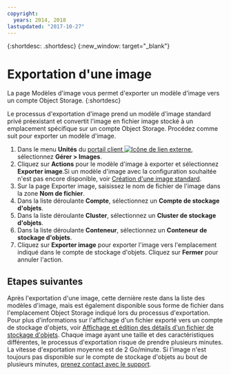 ```yaml
---
copyright:
  years: 2014, 2018
lastupdated: "2017-10-27"
---
```


{:shortdesc: .shortdesc}
{:new_window: target="_blank"}

# Exportation d'une image

La page Modèles d'image vous permet d'exporter un modèle d'image vers un compte Object Storage.
{:shortdesc}

Le processus d'exportation d'image prend un modèle d'image standard privé préexistant et convertit l'image en fichier image stocké à un emplacement spécifique sur un compte Object Storage. Procédez comme suit pour exporter un modèle d'image. 

1. Dans le menu **Unités** du [portail client ![Icône de lien externe](../../icons/launch-glyph.svg "Icône de lien externe")](https://control.softlayer.com/), sélectionnez **Gérer > Images**.
2. Cliquez sur **Actions** pour le modèle d'image à exporter et sélectionnez **Exporter image**.Si un modèle d'image avec la configuration souhaitée n'est pas encore disponible, voir [Création d'une image standard](create-standard-image.html).
3. Sur la page Exporter image, saisissez le nom de fichier de l'image dans la zone **Nom de fichier**.
5. Dans la liste déroulante **Compte**, sélectionnez un **Compte de stockage d'objets**.
6. Dans la liste déroulante **Cluster**, sélectionnez un **Cluster de stockage d'objets**.
7. Dans la liste déroulante **Conteneur**, sélectionnez un **Conteneur de stockage d'objets**.
8. Cliquez sur **Exporter image** pour exporter l'image vers l'emplacement indiqué dans le compte de stockage d'objets. Cliquez sur **Fermer** pour annuler l'action.

## Etapes suivantes

Après l'exportation d'une image, cette dernière reste dans la liste des modèles d'image, mais est également disponible sous forme de fichier dans l'emplacement Object Storage indiqué lors du processus d'exportation. Pour plus d'informations sur l'affichage d'un fichier exporté vers un compte de stockage d'objets,
voir [Affichage et édition des détails d'un fichier de stockage
d'objets](/docs/infrastructure/objectstorage-swift/view-and-edit-object-storage-file-details.html). Chaque image ayant une taille et des caractéristiques différentes, le processus d'exportation risque de prendre plusieurs minutes. La vitesse d'exportation
moyenne est de 2 Go/minute. Si l'image n'est toujours pas disponible sur le compte de stockage d'objets au bout de plusieurs minutes, [prenez contact avec le support](/docs/get-support/howtogetsupport.html).

